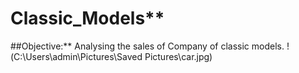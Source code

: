 # Classic_Models**
##Objective:**
Analysing the sales of Company of classic models.
!(C:\Users\admin\Pictures\Saved Pictures\car.jpg)
